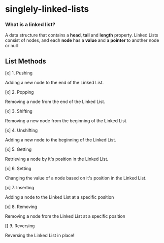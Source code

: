 # singlely-linked-lists

### What is a linked list?

A data structure that contains a **head**, **tail** and **length** property.
Linked Lists consist of nodes, and each **node** has a **value** and a **pointer** to another node or null

## List Methods

[x] 1. Pushing

Adding a new node to the end of the Linked List.

[x] 2. Popping

Removing a node from the end of the Linked List.

[x] 3. Shifting

Removing a new node from the beginning of the Linked List.

[x] 4. Unshifting

Adding a new node to the beginning of the Linked List.

[x] 5. Getting

Retrieving a node by it's position in the Linked List.

[x] 6. Setting

Changing the value of a node based on it's position in the Linked List.

[x] 7. Inserting

Adding a node to the Linked List at a specific position

[x] 8. Removing

Removing a node from the Linked List at a specific position

[] 9. Reversing

Reversing the Linked List in place!
